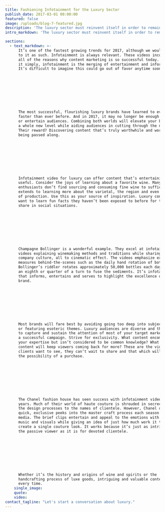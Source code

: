 ```yaml
---
title: Fashioning Infotainment for the Luxury Sector
publish_date: 2017-03-01 00:00:00
featured: false
image: /uploads/blog-7-featured.jpg
description: 'The luxury sector must reinvent itself in order to remain relevant, attractive and exciting. This extends to adapting marketing methods to reflect the strongest, most promising strategies of our time. One such strategy and a particularly promising trend for the new year comes to mind - infotainment video.​'
intro_markdown: 'The luxury sector must reinvent itself in order to remain relevant, attractive and exciting. This extends to adapting marketing methods to reflect the strongest, most promising strategies of our time. One such strategy and a particularly promising trend for the new year comes to mind - infotainment video.​'

sections:
  - text_markdown: >-
      It’s one of the fastest growing trends for 2017, although we wouldn’t refer
      to it as such. Infotainment is always relevant. These videos incorporate
      all of the reasons why content marketing is so successful today. And to put
      it simply, infotainment is the merging of entertainment and information.
      It’s difficult to imagine this could go out of favor anytime soon.









      The most successful, flourishing luxury brands have learned to evolve
      faster than ever before. And in 2017, it may no longer be enough to inform
      or entertain audiences. Combining both worlds will elevate your brand to
      a whole new level while aiding audiences in cutting through the noise.
      Their reward? Discovering content that’s truly worthwhile and worthy of
      being passed along.









      Infotainment video for luxury can offer content that’s entertaining yet
      useful. Consider the joys of learning about a favorite wine. Many
      enthusiasts don’t find sourcing and consuming fine wine to suffice. The joy
      extends to learning more about the varietal, the region and even the year
      of production. Use this as your source of inspiration. Luxury consumers
      want to learn fun facts they haven’t been exposed to before for tidbits to
      share in social situations.









      Champagne Bollinger is a wonderful example. They excel at infotainment with
      videos explaining winemaking methods and traditions while sharing their
      company culture, all to cinematic effect. The videos emphasize exacting
      measures behind-the-scenes such as the daily hand rotation of bottles.
      Bollinger’s riddler rotates approximately 50,000 bottles each day by just
      an eighth or quarter of a turn to fuse the sediments. It’s infotainment
      that informs, entertains and serves to highlight the excellence of the
      brand.









      Most brands will fare best by avoiding going too deep into subject matter
      or featuring esoteric themes. Luxury audiences are diverse and the aim is
      to capture and sustain the attention of most of your target market for
      a successful campaign. Strive for exclusivity. What content encompasses
      your expertise but isn’t considered to be common knowledge? What type of
      content will keep viewers coming back for more? These are the videos your
      clients want to see, they can’t wait to share and that which will inspire
      the possibility of a purchase.









      The Chanel fashion house has seen success with infotainment video for
      years. Much of their world of haute couture is shrouded in secrecy - from
      the design processes to the names of clientele. However, Chanel offers
      quick, exclusive peeks into the master craft process each season for social
      media. The brief clips entertain and appeal to the emotions with attractive
      music and visuals while giving an idea of just how much work it takes to
      create a single couture look. It works because it’s just as intriguing for
      the passive viewer as it is for devoted clientele.









      Whether it’s the history and origins of wine and spirits or the
      handcrafting process of luxe goods, intriguing and valuable content “wins”
      every time.​
    single_image:
    quote:
    video:
contact_tagline: "Let's start a conversation about luxury."
---
```



